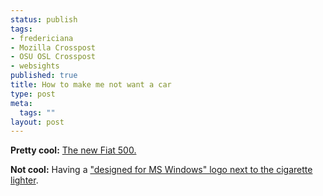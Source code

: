 ```yaml
--- 
status: publish
tags: 
- fredericiana
- Mozilla Crosspost
- OSU OSL Crosspost
- websights
published: true
title: How to make me not want a car
type: post
meta: 
  tags: ""
layout: post
---
```

<strong>Pretty cool:</strong> <a href="http://www.fiat500.com/eng/">The new Fiat 500.</a>

<strong>Not cool:</strong> Having a <a href="http://www.engadget.com/2007/07/10/blueandme-equipped-fiat-500-to-hit-europe-this-year/">"designed for MS Windows" logo next to the cigarette lighter</a>.
